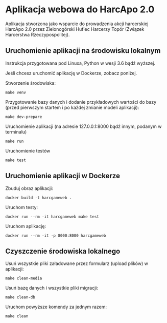 # Aplikacja webowa do HarcApo 2.0

Aplikacja stworzona jako wsparcie do prowadzenia akcji harcerskiej HarcApo 2.0 przez
Zielonogórski Hufiec Harcerzy Topór (Związek Harcerstwa Rzeczypospolitej).

## Uruchomienie aplikacji na środowisku lokalnym

Instrukcja przygotowana pod Linuxa, Python w wesji 3.6 bądź wyższej.

Jeśli chcesz uruchomić aplikację w Dockerze, zobacz poniżej.

Stworzenie środowiska:

```shell
make venv
```

Przygotowanie bazy danych i dodanie przykładowych wartości do bazy (przed pierwszym startem i po każdej zmianie modeli aplikacji):

```shell
make dev-prepare
```

Uruchomienie aplikacji (na adresie 127.0.0.1:8000 bądź innym, podanym w terminalu)

```shell
make run
```

Uruchomienie testów

```shell
make test
```

## Uruchomienie aplikacji w Dockerze

Zbuduj obraz aplikacji:

```shell
docker build -t harcgameweb .
```

Uruchom testy:

```shell
docker run --rm -it harcgameweb make test
```

Uruchom aplikację:

```shell
docker run --rm -it -p 8000:8000 harcgameweb
```

## Czyszczenie środowiska lokalnego

Usuń wszystkie pliki załadowane przez formularz (upload plików) w aplikacji:
```shell
make clean-media
```

Usuń bazę danych i wszystkie pliki migracji:
```shell
make clean-db
```

Uruchom powyższe komendy za jednym razem:
```shell
make clean
```
